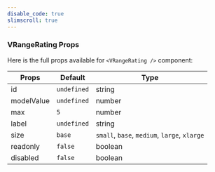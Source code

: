 ```yaml
---
disable_code: true
slimscroll: true
---
```


### VRangeRating Props

Here is the full props available for `<VRangeRating />` component:

| Props      | Default                                       | Type                                         |
| ---------- | --------------------------------------------- | -------------------------------------------- |
| id         | <span class="is-undefined">`undefined`</span> | string                                       |
| modelValue | <span class="is-number">`undefined`</span>    | number                                       |
| max        | <span class="is-number">`5`</span>            | number                                       |
| label      | <span class="is-undefined">`undefined`</span> | string                                       |
| size       | <span class="is-string">`base`</span>         | `small`, `base`, `medium`, `large`, `xlarge` |
| readonly   | <span class="is-boolean">`false`</span>       | boolean                                      |
| disabled   | <span class="is-boolean">`false`</span>       | boolean                                      |
